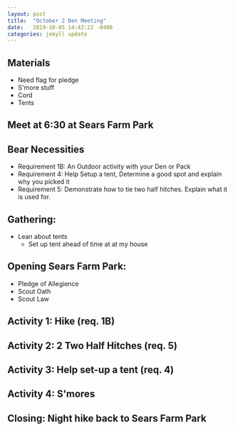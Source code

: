 ```yaml
---
layout: post
title:  "October 2 Den Meeting"
date:   2019-10-05 14:42:22 -0400
categories: jekyll update
--- 
```

## Materials
- Need flag for pledge
- S'more stuff
- Cord
- Tents

## Meet at 6:30 at Sears Farm Park

## Bear Necessities
- Requirement 1B: An Outdoor activity with your Den or Pack
- Requirement 4: Help Setup a tent, Determine a good spot and explain why you picked it
- Requirement 5: Demonstrate how to tie two half hitches. Explain what it is used for.

## Gathering:
- Lean about tents 
    - Set up tent ahead of time at at my house

## Opening Sears Farm Park:
- Pledge of Allegience
- Scout Oath
- Scout Law

## Activity 1: Hike (req. 1B)

## Activity 2: 2 Two Half Hitches (req. 5)

## Activity 3: Help set-up a tent (req. 4)

## Activity 4: S'mores

## Closing: Night hike back to Sears Farm Park



